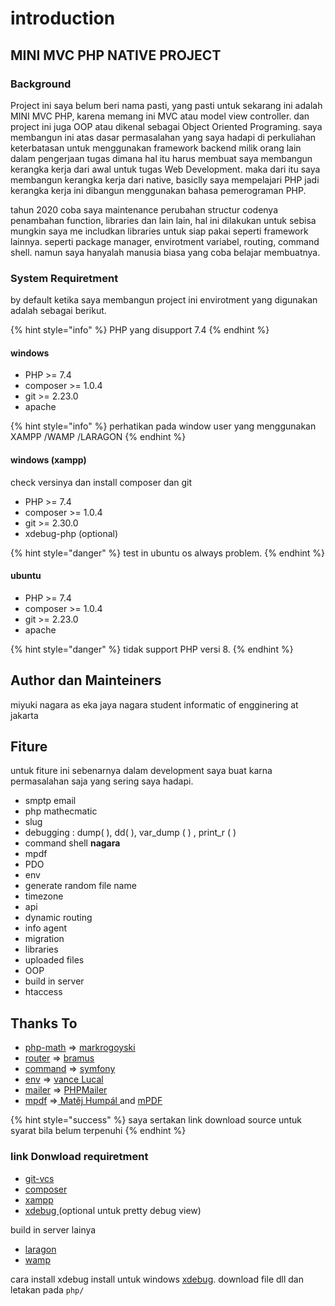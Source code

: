 # introduction

## MINI MVC PHP NATIVE PROJECT

### Background

Project ini saya belum beri nama pasti, yang pasti untuk sekarang ini adalah MINI MVC PHP, karena memang ini MVC atau model view controller. dan project ini juga OOP atau dikenal sebagai Object Oriented Programing. saya membangun ini atas dasar permasalahan yang saya hadapi di perkuliahan keterbatasan untuk menggunakan framework backend milik orang lain dalam pengerjaan tugas dimana hal itu harus membuat saya membangun kerangka kerja dari awal untuk tugas Web Development.  maka dari itu saya membangun kerangka kerja dari native, basiclly saya mempelajari PHP jadi kerangka kerja ini dibangun menggunakan bahasa pemerograman PHP.

tahun 2020 coba saya maintenance perubahan structur codenya penambahan function, libraries dan lain lain, hal ini dilakukan untuk sebisa mungkin saya me includkan libraries untuk siap pakai seperti framework lainnya. seperti package manager, envirotment variabel, routing, command shell. namun saya hanyalah manusia biasa yang coba belajar membuatnya.

### System Requiretment

by default ketika saya membangun project ini envirotment yang digunakan adalah sebagai berikut.

{% hint style="info" %}
PHP yang disupport 7.4
{% endhint %}

#### windows

* PHP >= 7.4
* composer >= 1.0.4
* git >= 2.23.0
* apache

{% hint style="info" %}
perhatikan pada window user yang menggunakan XAMPP /WAMP /LARAGON
{% endhint %}

#### windows (xampp)

check versinya dan install composer dan git

* PHP >= 7.4
* composer >= 1.0.4
* git >= 2.30.0
* xdebug-php (optional)

{% hint style="danger" %}
test in ubuntu os always problem.
{% endhint %}

#### ubuntu

* PHP >= 7.4
* composer >= 1.0.4
* git >= 2.23.0
* apache

{% hint style="danger" %}
tidak support PHP versi 8.&#x20;
{% endhint %}

## Author dan Mainteiners

miyuki nagara as eka jaya nagara student informatic of engginering at jakarta

## Fiture

untuk fiture ini sebenarnya dalam development saya buat karna permasalahan saja yang sering saya hadapi.

* smptp email&#x20;
* php mathecmatic&#x20;
* slug
* debugging : dump( ), dd( ), var\_dump ( ) , print\_r ( )
* command shell **nagara**
* mpdf
* PDO
* env
* generate random file name
* timezone
* api
* dynamic routing
* info agent
* migration
* libraries
* uploaded files
* OOP
* build in server
* htaccess

## Thanks To&#x20;

* [php-math](https://packagist.org/packages/markrogoyski/math-php)  => [markrogoyski](https://github.com/markrogoyski)
* [router](https://packagist.org/packages/bramus/router) => [bramus](https://github.com/bramus)
* [command](https://packagist.org/packages/symfony/console) => [symfony](https://github.com/symfony/console)
* [env](https://packagist.org/packages/vlucas/phpdotenv) => [vance Lucal](https://github.com/vlucas)
* [mailer](https://packagist.org/packages/phpmailer/phpmailer) => [PHPMailer](https://github.com/PHPMailer)
* [mpdf](https://packagist.org/packages/mpdf/mpdf) =>[ Matěj Humpál ](https://github.com/finwe)and [mPDF](https://github.com/mpdf)

{% hint style="success" %}
saya sertakan link download source untuk syarat bila belum terpenuhi
{% endhint %}

### link Donwload requiretment

* [git-vcs](https://git-scm.com/book/id/v2/Memulai-Tentang-Version-Control)
* [composer](https://getcomposer.org/download/)
* [xampp](https://www.apachefriends.org/xampp-files/7.4.18/xampp-windows-x64-7.4.18-0-VC15-installer.exe)
* [xdebug ](https://xdebug.org)(optional untuk pretty debug view)

build in server lainya

* [laragon](https://laragon.org/download/index.html)&#x20;
* [wamp](https://www.wampserver.com/en/)

cara install xdebug install untuk windows [xdebug](https://xdebug.org/wizard). download file dll dan letakan pada `php/`
